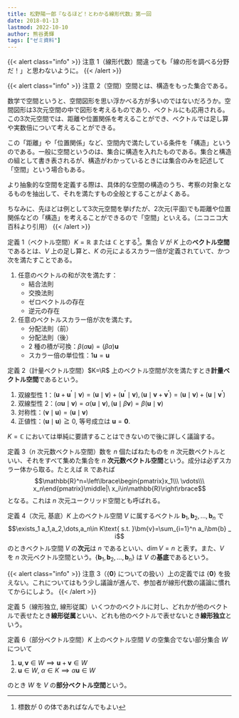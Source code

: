 ```yaml
---
title: 松野陽一郎『なるほど！とわかる線形代数』第一回
date: 2018-01-13
lastmod: 2022-10-10
author: 熊谷勇輝
tags: ["ゼミ資料"]
---
```


{{< alert class="info" >}}
注意 1（線形代数）間違っても「線の形を調べる分野だ！」と思わないように。
{{< /alert >}}

{{< alert class="info" >}}
注意 2（空間）空間とは、構造をもった集合である。

数学で空間というと、空間図形を思い浮かべる方が多いのではないだろうか。空間図形は3次元空間の中で図形を考えるものであり、ベクトルにも応用される。この3次元空間では、距離や位置関係を考えることができ、ベクトルでは足し算や実数倍について考えることができる。

この「距離」や「位置関係」など、空間内で満たしている条件を「構造」というのである。一般に空間というのは、集合に構造を入れたものである。集合と構造の組として書き表されるが、構造がわかっているときには集合のみを記述して「空間」という場合もある。

より抽象的な空間を定義する際は、具体的な空間の構造のうち、考察の対象となるものを抽出して、それを満たすもの全般とすることがよくある。

ちなみに、先ほどは例として3次元空間を挙げたが、2次元(平面)でも距離や位置関係などの「構造」を考えることができるので「空間」といえる。（ニコニコ大百科より引用）
{{< /alert >}}

定義 1（ベクトル空間）$K=\mathbb{R}$ または $\mathbb{C}$ とする[^1]。集合 $V$ が $K$ 上の**ベクトル空間**であるとは、$V$ 上の足し算と、$K$ の元によるスカラー倍が定義されていて、かつ次を満たすことである。

1. 任意のベクトルの和が次を満たす：
	* 結合法則
	* 交換法則
	* ゼロベクトルの存在
	* 逆元の存在
2. 任意のベクトルスカラー倍が次を満たす。
	* 分配法則（前）
	* 分配法則（後）
	* 2 種の積が可換：$\beta(\alpha\bm{u})=(\beta\alpha)\bm{u}$
	* スカラー倍の単位性：$1\bm{u}=\bm{u}$

[^1]: 標数が $0$ の体であればなんでもよい

定義 2（計量ベクトル空間）$K=\R$ 上のベクトル空間が次を満たすとき**計量ベクトル空間**であるという。

1. 双線型性 1：$(\bm{u}+\bm{u ^ {\prime}}\mid\bm{v})=(\bm{u}\mid\bm{v})+(\bm{u ^ {\prime}}\mid\bm{v}),(\bm{u}\mid\bm{v}+\bm{v ^ {\prime}})=(\bm{u}\mid\bm{v})+(\bm{u}\mid\bm{v ^ {\prime}})$
2. 双線型性 2：$(\alpha\bm{u}\mid\bm{v})=\alpha(\bm{u}\mid\bm{v}), (\bm{u}\mid\beta\bm{v})=\beta(\bm{u}\mid\bm{v})$
3. 対称性：$(\bm{v}\mid\bm{u})=(\bm{u}\mid\bm{v})$
4. 正値性：$(\bm{u}\mid\bm{u})\geqq0$, 等号成立は $\bm{u}=\bm{0}$.

$K=\mathbb{C}$ においては単純に要請することはできないので後に詳しく議論する。

定義 3（$n$ 次元数ベクトル空間）数を $n$ 個たばねたものを $n$ 次元数ベクトルといい、それをすべて集めた集合を $n$ **次元数ベクトル空間**という。成分は必ずスカラー体から取る。たとえば $\mathbb{R}$ であれば $$\mathbb{R}^n=\left\lbrace\begin{pmatrix}x_1\\\ \vdots\\\ x_n\end{pmatrix}\middle|\ x_i\in\mathbb{R}\right\rbrace$$ となる。これは $n$ 次元ユークリッド空間とも呼ばれる。

定義 4（次元, 基底）$K$ 上のベクトル空間 $V$ に属するベクトル $\bm{b} _ 1,\bm{b} _ 2,\dots,\bm{b} _ n$ で $$\exists_1 a_1,a_2,\dots,a_n\in K\text{ s.t. }\bm{v}=\sum_{i=1}^n a_i\bm{b} _ i$$ のときベクトル空間 $V$ の**次元**は $n$ であるといい、$\dim V=n$ と表す。また、$V$ を $n$ 次元ベクトル空間という。$\lbrace\bm{b} _ 1,\bm{b} _ 2,\dots,\bm{b} _ n\rbrace$ は $V$ の**基底**であるという。

{{< alert class="info" >}}
注意 3（$\lbrace \bm{0}\rbrace$ についての扱い）上の定義では $\lbrace \bm{0}\rbrace$ を扱えない。これについてはもう少し議論が進んで、参加者が線形代数の議論に慣れてからにしよう。
{{< /alert >}}

定義 5（線形独立, 線形従属）いくつかのベクトルに対し、どれかが他のベクトルで表せたとき**線形従属**といい、どれも他のベクトルで表せないとき**線形独立**という。

定義 6（部分ベクトル空間）$K$ 上のベクトル空間 $V$ の空集合でない部分集合 $W$ について

1. $\bm{u},\bm{v}\in W\implies \bm{u}+\bm{v}\in W$
2. $\bm{u}\in W,\ \alpha\in K\implies \alpha\bm{u}\in W$

のとき $W$ を $V$ の**部分ベクトル空間**という。